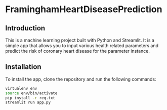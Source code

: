 # FraminghamHeartDiseasePrediction

## Introduction

This is a machine learning project built with Python and Streamlit. It is a simple app that allows you to input various health related parameters and predict the risk of coronary heart disease for the parameter instance.

## Installation

To install the app, clone the repository and run the following commands:


```bash
virtualenv env
source env/bin/activate
pip install -r req.txt
streamlit run app.py
```
